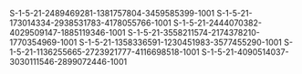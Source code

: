 S-1-5-21-2489469281-1381757804-3459585399-1001
S-1-5-21-173014334-2938531783-4178055766-1001
S-1-5-21-2444070382-4029509147-1885119346-1001
S-1-5-21-3558211574-2174378210-1770354969-1001
S-1-5-21-1358336591-1230451983-3577455290-1001
S-1-5-21-1136255665-2723921777-4116698518-1001
S-1-5-21-4090514037-3030111546-2899072446-1001
